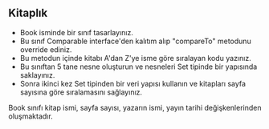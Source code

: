 ## Kitaplık
* Book isminde bir sınıf tasarlayınız. 
* Bu sınıf Comparable interface'den kalıtım alıp "compareTo" metodunu override ediniz. 
* Bu metodun içinde kitabı A'dan Z'ye isme göre sıralayan kodu yazınız. 
* Bu sınıftan 5 tane nesne oluşturun ve nesneleri Set tipinde bir yapısında saklayınız. 
* Sonra ikinci kez Set tipinden bir veri yapısı kullanın ve kitapları sayfa sayısına göre sıralamasını sağlayınız.

Book sınıfı kitap ismi, sayfa sayısı, yazarın ismi, yayın tarihi değişkenlerinden oluşmaktadır.
